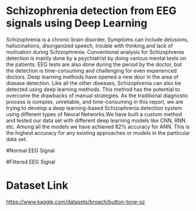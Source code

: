 
# Schizophrenia detection from EEG signals using Deep Learning
Schizophrenia is a chronic brain disorder. Symptoms can include delusions, hallucinations, disorganized speech, trouble with thinking,and lack of motivation during Schizophrenia. Conventional analysis for Schizophrenia detection is mainly done by a psychiatrist
by doing various mental tests on the patients. EEG tests are also done during the period
by the doctor, but the detection is time-consuming and challenging for even experienced
doctors. Deep learning methods have opened a new door in the area of disease detection. Like all the other diseases, Schizophrenia can also be detected using deep learning
methods. This method has the potential to overcome the drawbacks of manual strategies.
As the traditional diagnostic process is complex, unreliable, and time-consuming in this
report, we are trying to develop a deep learning-based Schizophrenia detection system
using different types of Neural Networks.We have built a custom method and tested our
data set with different deep learning models like CNN, RNN etc. Among all the models
we have achieved 82% accuracy for ANN. This is the highest accuracy for any existing
approaches or models in the particular data set.

#Normal EEG Signal

#Filtered EEG Signal

# Dataset Link
https://www.kaggle.com/datasets/broach/button-tone-sz
